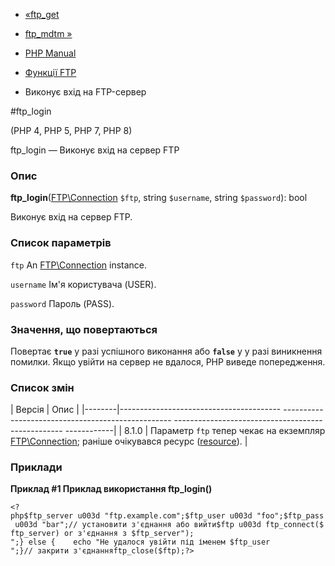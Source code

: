 - [«ftp_get](function.ftp-get.md)
- [ftp_mdtm »](function.ftp-mdtm.md)

- [PHP Manual](index.md)
- [Функції FTP](ref.ftp.md)
- Виконує вхід на FTP-сервер

#ftp_login

(PHP 4, PHP 5, PHP 7, PHP 8)

ftp_login — Виконує вхід на сервер FTP

### Опис

**ftp_login**([FTP\Connection](class.ftp-connection.md) `$ftp`, string
`$username`, string `$password`): bool

Виконує вхід на сервер FTP.

### Список параметрів

`ftp`
An [FTP\Connection](class.ftp-connection.md) instance.

`username`
Ім'я користувача (USER).

`password`
Пароль (PASS).

### Значення, що повертаються

Повертає **`true`** у разі успішного виконання або **`false`** у
у разі виникнення помилки. Якщо увійти на сервер не вдалося, PHP
виведе попередження.

### Список змін

| Версія | Опис |
|--------|---------------------------------------- -------------------------------------------------- -------------------------------------------------- ------------|
| 8.1.0 | Параметр `ftp` тепер чекає на екземпляр [FTP\Connection](class.ftp-connection.md); раніше очікувався ресурс ([resource](language.types.resource.md)). |

### Приклади

**Приклад #1 Приклад використання **ftp_login()****

` <?php$ftp_server u003d "ftp.example.com";$ftp_user u003d "foo";$ftp_pass u003d "bar";// установити з'єднання або вийти$ftp u003d ftp_connect($ftp_server) or з'єднання з $ftp_server");
";} else {    echo "Не удалося увійти під іменем $ftp_user
";}// закрити з'єднанняftp_close($ftp);?> `
